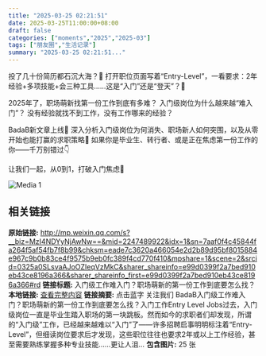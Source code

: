 ```yaml
---
title: "2025-03-25 02:21:51"
date: 2025-03-25T11:00:00+08:00
draft: false
categories: ["moments","2025","2025-03"]
tags: ["朋友圈","生活记录"]
summary: "2025-03-25 02:21:51..."
---
```


投了几十份简历都石沉大海？👀
打开职位页面写着“Entry-Level”，一看要求：2年经验+多项技能+会三种工具……这是“入门”还是“登天”？🫠

2025年了，职场萌新找第一份工作到底有多难？
入门级岗位为什么越来越“难入门”？
没有经验就找不到工作，没有工作哪来的经验？

BadaB新文章上线📄
深入分析入门级岗位为何消失、职场新人如何突围，以及从零开始也能打赢的求职策略📌
如果你是毕业生、转行者、或是正在焦虑第一份工作的你——千万别错过👇

让我们一起，从0到1，打破入门焦虑💪

![Media 1](/Moments/photos/2025-03-25/202503250221510.jpg)

## 相关链接

**原始链接:** http://mp.weixin.qq.com/s?__biz=MzI4NDYyNjAwNw==&mid=2247489922&idx=1&sn=7aaf0f4c45844fa264f5af54fb7f8b99&chksm=eade7c3620a466054e2d2b89d95bf8015884e967c9b0b83ce4f9575b9eb0fc389f4cd770f410&mpshare=1&scene=2&srcid=0325a0SLsvaAJoOZIeqVzMkC&sharer_shareinfo=e99d0399f2a7bed910eb43ce8196a366&sharer_shareinfo_first=e99d0399f2a7bed910eb43ce8196a366#rd
**链接标题:** 入门级工作难入门？职场萌新的第一份工作到底要怎么找？
**本地链接:** [查看完整内容](/link_content/2025/03/2025-03-25-1/link_content/)
**链接摘要:** 点击蓝字 关注我们 BadaB入门级工作难入门？职场萌新的第一份工作到底要怎么找？入门工作Entry Level Jobs过去，入门级岗位一直是毕业生踏入职场的第一块跳板。然而如今的求职者们却发现，所谓的“入门级”工作，已经越来越难以“入门”了——许多招聘启事明明标注着“Entry-Level”，但细读岗位要求后才发现，这些职位往往也要求2年或以上工作经验，甚至需要熟练掌握多种专业技能……更让人沮...
**包含图片:** 25 张

